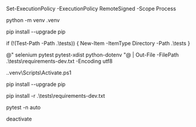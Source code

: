 Set-ExecutionPolicy -ExecutionPolicy RemoteSigned -Scope Process

python -m venv .venv


pip install --upgrade pip

if (!(Test-Path -Path .\tests)) {
  New-Item -ItemType Directory -Path .\tests
}


@"
selenium
pytest
pytest-xdist
python-dotenv
"@ | Out-File -FilePath .\tests\requirements-dev.txt -Encoding utf8


.\.venv\Scripts\Activate.ps1

pip install --upgrade pip

pip install -r .\tests\requirements-dev.txt

pytest -n auto

deactivate
